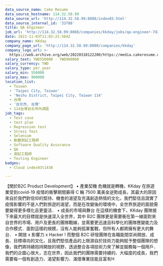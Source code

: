 ```yaml
---
data_source_name: Cake Resume
data_source_hostname: 114.32.58.99
data_source_url: 'http://114.32.58.99:8088/index03.html'
data_source_internal_id: '33788'
title: QA Engineer
job_url: 'http://114.32.58.99:8088/companies/kkday/jobs/qa-engineer-7d2eeb'
date: 2021-11-03T11:03:23.504Z
company_name: KKday
company_page_url: 'http://114.32.58.99:8088/companies/kkday'
company_logo_url: >-
  https://web.archive.org/web/20220310122200/https://media.cakeresume.com/image/upload/s--kIBiqk6d--/c_pad,fl_png8,h_200,w_200/v1619151728/rmlcovyo29rcz7szef1i.png
salary_text: TWD550000 - TWD900000
salary_currency: TWD
salary_type: per_year
salary_min: 550000
salary_max: 900000
location_list:
  - Taiwan
  - 'Taipei City, Taiwan'
  - 'Neihu District, Taipei City, Taiwan 114'
  - 台灣
  - '台北市, 台灣'
  - 114台灣台北市內湖區
job_tags:
  - Test case
  - test plan
  - Regression test
  - Stress Test
  - Selenium
  - 軟體測試工程師
  - Software Quality Assurance
  - QA
  - 測試工程師
  - Testing Engineer
badges:
  - Cloud index03t1438

---
```


【關於B2C Product Development】 • 產業契機 危機就是轉機，KKday 在旅遊業受到covid-19 疫情的衝擊期間募得 C 輪 7500 萬美金逆勢成長，其最大的原因來自於我們對信仰的堅持、機會的渴望及充滿創造熱情的文化，我們堅信且證實了疫情影響的不是人們對旅遊的渴望，而是在改變後的環境中，全世界旅遊的面貌需要變得更多樣化且更靈活． • 成長的市場與舞台 在這樣的機會下，KKday 團隊接下來最大的目標就是快速深入全世界，其中 B2C 團隊更是需要衝在第一線面對來自世界的市場、用戶及更長的團隊戰線，並需要更迅速且科學化的團隊應變能力及合作模式．面對這樣的規模，沒有人能夠孤軍奮戰，但所有人都將擁有更大的舞台． • 開放 x 影響力 x Hacker ! 而整個 B2C 研發團隊在各職能間崇尚開放、成長、目標導向的文化，且我們堅信產品的上限源自於技術力能夠賦予整個團隊的想像，我們將持續抱持開放的視野，透過整合各項技術力來了解並服務每一個用戶．我們的企圖心很大，志在世界，因此我們的團隊需要持續的、大幅度的成長，我們需要每一個有創造力、渴望影響力、滿懷專業技能且富有H